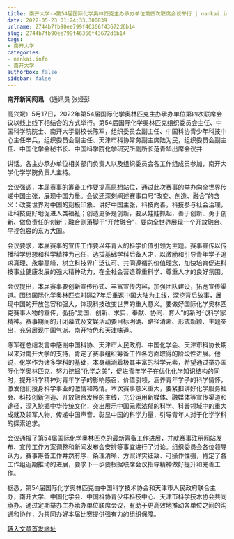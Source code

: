```yaml
---
title: 南开大学->第54届国际化学奥林匹克主办承办单位第四次联席会议举行 | nankai.info
date: 2022-05-23 01:24:33.300839
urlname: 2744b7fb90ee799f46366f43672d6b14
slug: 2744b7fb90ee799f46366f43672d6b14
tags: 
- 南开大学
categories:
- nankai.info
- 南开大学
authorbox: false
sidebar: false
---
```

**南开新闻网讯** （通讯员 张娅彭

高兴斌）5月17日，2022年第54届国际化学奥林匹克主办承办单位第四次联席会议以线上线下相结合的方式举行。第54届国际化学奥林匹克组织委员会主任、中国科学院院士、南开大学副校长陈军，组织委员会副主任、中国科协青少年科技中心主任辛兵，组织委员会副主任、天津市科协常务副主席陆为民，组织委员会副主任、中国化学会秘书长、中国科学院化学研究所副所长范青华出席会议并
<!--more-->
讲话。各主办承办单位相关部门负责人以及组织委员会各工作组成员参加，南开大学化学学院负责人主持。

会议强调，本届赛事的筹备工作要提高思想站位，通过此次赛事的举办向全世界传递中国主张，展现中国力量。会议还深刻阐述赛事口号“改变、创造、融合”的含义：改变世界对中国的刻板印象、讲好中国主张，科技向善，科技参与社会治理，让科技更好地促进人类福祉；创造更多是创新，要从娃娃抓起，善于创新、勇于创新、做负责任的创新；融合则落脚于“开放融合”，要向全世界展现一个开放融合、平视包容的东方大国。

会议要求，本届赛事的宣传工作要以年青人的科学价值引领为主题。赛事宣传以传播科学思想和科学精神为己任，选拔基础学科后备人才，以激励和引导青年学子追求真理、永攀高峰，树立科技界广泛认可、共同遵循的价值理念，加快培育促进科技事业健康发展的强大精神动力，在全社会营造尊重科学、尊重人才的良好氛围。

会议提出，本届赛事要创新宣传形式、丰富宣传内容，加强团队建设，拓宽宣传渠道。围绕国际化学奥林匹克时隔27年后重返中国大陆为主线，深挖背后故事，展现中国的开放包容和强大，体现科技改变世界的重大意义。要做好国际化学奥林匹克赛事人物的宣传，弘扬“爱国、创新、求实、奉献、协同、育人”的新时代科学家精神。赛事期间的开闭幕式及文娱活动要目标明确、路径清晰、形式新颖、主题突出，充分展现中国气派、南开特色和天津味道。

陈军在总结发言中感谢中国科协、天津市人民政府、中国化学会、天津市科协长期以来对南开大学的支持，肯定了赛事组织筹备工作各方面取得的阶段性进展。他说，化学作为诸多学科的基础，本身蕴涵着极其丰富的科学元素，希望通过举办国际化学奥林匹克，努力挖掘“化学之美”，促进青年学子在优化化学知识结构的同时，提升科学精神对青年学子的影响感召、价值引领，涵养青年学子的科学情怀，激发他们投身科学事业的激情和热情。本次赛事意义重大，要紧扣讲好化学服务社会、科技创新创造、开放融合发展的主线，充分运用新媒体、融媒体等宣传渠道和途径，深入挖掘中华传统文化，突出展示中国元素浓郁的科学、科普领域中的重大成就及领军人物，传递中国声音、彰显中国的科学力量，引导青年人对于化学学科的探索追求。

会议通报了第54届国际化学奥林匹克的最新筹备工作进展，并就赛事注册网站发布、宣传工作方案调整和新闻发布会安排等事宜进行了讨论。组织委员会各位领导认为，赛事筹备工作井然有序、条理清晰、方案详实细致、可操作性强，肯定了各工作组近期推动的进展，要求下一步要根据联席会议指导精神做好提升和完善工作。

据悉，第54届国际化学奥林匹克由中国科学技术协会和天津市人民政府联合主办，南开大学、中国化学会、中国科协青少年科技中心、天津市科学技术协会共同承办。通过定期举办主办承办单位联席会议，有助于更高效地推动各单位之间的沟通和协作，为共同办好本届比赛提供强有力的组织保障。



[转入文章首发地址](http://news.nankai.edu.cn/ywsd/system/2022/05/18/030051344.shtml)